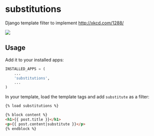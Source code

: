 substitutions
=============

Django template filter to implement <http://xkcd.com/1288/>

![](http://imgs.xkcd.com/comics/substitutions.png)


Usage
-----

Add it to your installed apps:

```python
INSTALLED_APPS = (
    ...
    'substitutions',
    ...
)
```

In your template, load the template tags and add `substitute` as a filter:

```html
{% load substitutions %}

{% block content %}
<h1>{{ post.title }}</h1>
<p>{{ post.content|substitute }}</p>
{% endblock %}
```
